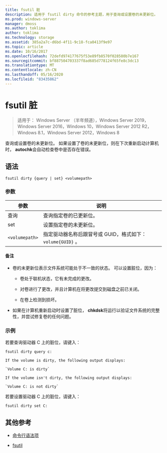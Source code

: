 ```yaml
---
title: fsutil 脏
description: 适用于 fsutil dirty 命令的参考主题，用于查询或设置卷的未更新位。
ms.prod: windows-server
manager: dmoss
ms.author: toklima
author: toklima
ms.technology: storage
ms.assetid: 385a2a7c-d6bd-4f11-9c18-fca0413f9e97
ms.topic: article
ms.date: 10/16/2017
ms.openlocfilehash: 72defd974177675f53e89fb8570f028580b7e167
ms.sourcegitcommit: bf887504703337f8ad685d778124f65fe8c3dc13
ms.translationtype: MT
ms.contentlocale: zh-CN
ms.lasthandoff: 05/16/2020
ms.locfileid: "83435862"
---
```

# <a name="fsutil-dirty"></a>fsutil 脏

> 适用于： Windows Server （半年频道），Windows Server 2019，Windows Server 2016，Windows 10，Windows Server 2012 R2，Windows 8.1，Windows Server 2012，Windows 8

查询或设置卷的未更新位。 如果设置了卷的未更新位，则在下次重新启动计算机时， **autochk**会自动检查卷中是否存在错误。

## <a name="syntax"></a>语法

```
fsutil dirty {query | set} <volumepath>
```

### <a name="parameters"></a>参数

| 参数 | 说明 |
| --------- | ----------- |
| 查询 | 查询指定卷的已更新位。 |
| set | 设置指定卷的未更新位。 |
| `<volumepath>` | 指定驱动器名称后跟冒号或 GUID，格式如下： `volume{GUID}` 。 |

#### <a name="remarks"></a>备注

- 卷的未更新位表示文件系统可能处于不一致的状态。 可以设置脏位，因为：

    - 卷处于联机状态，它有未完成的更改。

    - 对卷进行了更改，并且计算机在将更改提交到磁盘之前已关闭。

    - 在卷上检测到损坏。

- 如果在计算机重新启动时设置了脏位， **chkdsk**将运行以验证文件系统的完整性，并尝试修复卷的任何问题。

### <a name="examples"></a>示例

若要查询驱动器 C 上的脏位，请键入：

```
fsutil dirty query c:
```

    If the volume is dirty, the following output displays:

    `Volume C: is dirty`

    If the volume isn't dirty, the following output displays:

    `Volume C: is not dirty`

若要设置驱动器 C 上的脏位，请键入：

```
fsutil dirty set C:
```

## <a name="additional-references"></a>其他参考

- [命令行语法项](command-line-syntax-key.md)

- [fsutil](fsutil.md)
